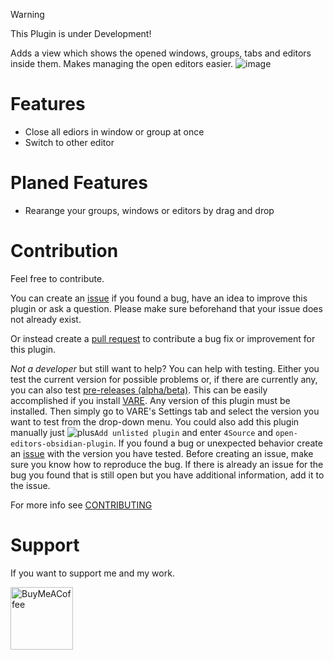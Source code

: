 > [!WARNING]  
> This Plugin is under Development!

Adds a view which shows the opened windows, groups, tabs and editors inside them. Makes managing the open editors easier.
![image](https://github.com/user-attachments/assets/ac09bdb3-9914-4d91-9db0-ff898b7960d8)

# Features
- Close all ediors in window or group at once
- Switch to other editor

# Planed Features
- Rearange your groups, windows or editors by drag and drop

# Contribution
Feel free to contribute.

You can create an [issue](https://github.com/4Source/open-editors-obsidian-plugin/issues) if you found a bug, have an idea to improve this plugin or ask a question. Please make sure beforehand that your issue does not already exist.

Or instead create a [pull request](https://github.com/4Source/open-editors-obsidian-plugin/pulls) to contribute a bug fix or improvement for this plugin.

*Not a developer* but still want to help? You can help with testing. Either you test the current version for possible problems or, if there are currently any, you can also test [pre-releases (alpha/beta)](https://github.com/4Source/open-editors-obsidian-plugin/releases). This can be easily accomplished if you install [VARE](https://obsidian.md/plugins?id=vare). Any version of this plugin must be installed. Then simply go to VARE's Settings tab and select the version you want to test from the drop-down menu. You could also add this plugin manually just ![plus](https://github.com/4Source/settings-profiles-obsidian-plugin/assets/38220764/663a0bd6-53f9-4da3-b0ab-33e30eae3029)``Add unlisted plugin`` and enter ``4Source`` and ``open-editors-obsidian-plugin``. If you found a bug or unexpected behavior create an [issue](https://github.com/4Source/open-editors-obsidian-plugin/issues) with the version you have tested. Before creating an issue, make sure you know how to reproduce the bug. If there is already an issue for the bug you found that is still open but you have additional information, add it to the issue.

For more info see [CONTRIBUTING](https://github.com/4Source/open-editors-obsidian-plugin/blob/master/.github/CONTRIBUTING.md)

# Support
If you want to support me and my work.

[<img src="https://cdn.buymeacoffee.com/buttons/v2/default-violet.png" alt="BuyMeACoffee" width="100">](https://www.buymeacoffee.com/4Source)
